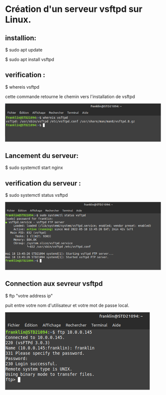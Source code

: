 # Création d'un serveur vsftpd sur Linux.

## installion:
<p>$ sudo apt update</p>
<p>$ sudo apt install vsftpd</p>

## verification :
<p>$ whereis vsftpd</p>
<p>cette commande retourne le chemin vers l'installation de vsftpd</p>
<img src="../assets/vsftpd.png">

## Lancement du serveur:
$ sudo systemctl start nginx

## verification du serveur : 
$ sudo systemctl status vsftpd

<img src="../assets/vsftpd_status.png">

## Connection aux sevreur vsftpd

$ ftp "votre address ip"

puit entre votre nom d'utilisateur et votre mot de passe local.

<img src="../assets/ftp_connection.png">